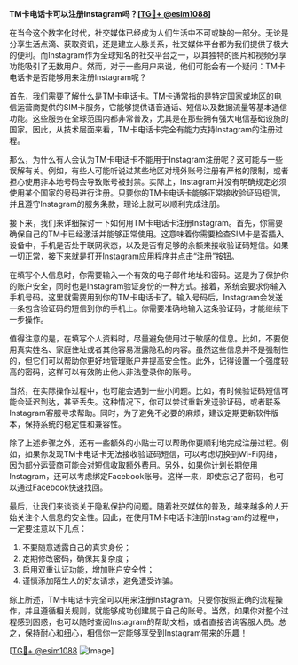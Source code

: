 **TM卡电话卡可以注册Instagram吗？[[TG💪+ @esim1088](https://t.me/s/esim1088)]**

在当今这个数字化时代，社交媒体已经成为人们生活中不可或缺的一部分。无论是分享生活点滴、获取资讯，还是建立人脉关系，社交媒体平台都为我们提供了极大的便利。而Instagram作为全球知名的社交平台之一，以其独特的图片和视频分享功能吸引了无数用户。然而，对于一些用户来说，他们可能会有一个疑问：TM卡电话卡是否能够用来注册Instagram呢？

首先，我们需要了解什么是TM卡电话卡。TM卡通常指的是特定国家或地区的电信运营商提供的SIM卡服务，它能够提供语音通话、短信以及数据流量等基本通信功能。这些服务在全球范围内都非常普及，尤其是在那些拥有强大电信基础设施的国家。因此，从技术层面来看，TM卡电话卡完全有能力支持Instagram的注册过程。

那么，为什么有人会认为TM卡电话卡不能用于Instagram注册呢？这可能与一些误解有关。例如，有些人可能听说过某些地区对境外账号注册有严格的限制，或者担心使用非本地号码会导致账号被封禁。实际上，Instagram并没有明确规定必须使用某个国家的号码进行注册。只要你的TM卡电话卡能够正常接收验证码短信，并且遵守Instagram的服务条款，理论上就可以顺利完成注册。

接下来，我们来详细探讨一下如何用TM卡电话卡注册Instagram。首先，你需要确保自己的TM卡已经激活并能够正常使用。这意味着你需要检查SIM卡是否插入设备中，手机是否处于联网状态，以及是否有足够的余额来接收验证码短信。如果一切正常，接下来就是打开Instagram应用程序并点击“注册”按钮。

在填写个人信息时，你需要输入一个有效的电子邮件地址和密码。这是为了保护你的账户安全，同时也是Instagram验证身份的一种方式。接着，系统会要求你输入手机号码。这里就需要用到你的TM卡电话卡了。输入号码后，Instagram会发送一条包含验证码的短信到你的手机上。你需要准确地输入这条验证码，才能继续下一步操作。

值得注意的是，在填写个人资料时，尽量避免使用过于敏感的信息。比如，不要使用真实姓名、家庭住址或者其他容易泄露隐私的内容。虽然这些信息并不是强制性的，但它们可以帮助你更好地管理账户并提高安全性。此外，记得设置一个强度较高的密码，这样可以有效防止他人非法登录你的账号。

当然，在实际操作过程中，也可能会遇到一些小问题。比如，有时候验证码短信可能会延迟到达，甚至丢失。这种情况下，你可以尝试重新发送验证码，或者联系Instagram客服寻求帮助。同时，为了避免不必要的麻烦，建议定期更新软件版本，保持系统的稳定性和兼容性。

除了上述步骤之外，还有一些额外的小贴士可以帮助你更顺利地完成注册过程。例如，如果你发现TM卡电话卡无法接收验证码短信，可以考虑切换到Wi-Fi网络，因为部分运营商可能会对短信收取额外费用。另外，如果你计划长期使用Instagram，还可以考虑绑定Facebook账号。这样一来，即使忘记了密码，也可以通过Facebook快速找回。

最后，让我们来谈谈关于隐私保护的问题。随着社交媒体的普及，越来越多的人开始关注个人信息的安全性。因此，在使用TM卡电话卡注册Instagram的过程中，一定要注意以下几点：

1. 不要随意透露自己的真实身份；
2. 定期修改密码，确保其复杂度；
3. 启用双重认证功能，增加账户安全性；
4. 谨慎添加陌生人的好友请求，避免遭受诈骗。

综上所述，TM卡电话卡完全可以用来注册Instagram。只要你按照正确的流程操作，并且遵循相关规则，就能够成功创建属于自己的账号。当然，如果你对整个过程感到困惑，也可以随时查阅Instagram的帮助文档，或者直接咨询客服人员。总之，保持耐心和细心，相信你一定能够享受到Instagram带来的乐趣！

[[TG💪+ @esim1088](https://t.me/s/esim1088) ![Image](https://i.postimg.cc/4NQfJmqS/Snipaste-2025-05-13-00-14-12.png)]